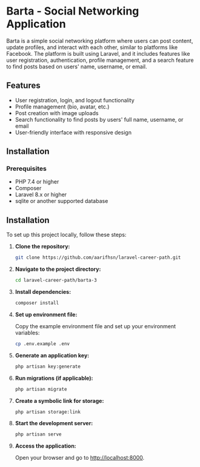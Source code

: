 # Barta - Social Networking Application

Barta is a simple social networking platform where users can post content, update profiles, and interact with each other, similar to platforms like Facebook. The platform is built using Laravel, and it includes features like user registration, authentication, profile management, and a search feature to find posts based on users' name, username, or email.

## Features

-   User registration, login, and logout functionality
-   Profile management (bio, avatar, etc.)
-   Post creation with image uploads
-   Search functionality to find posts by users' full name, username, or email
-   User-friendly interface with responsive design

## Installation

### Prerequisites

-   PHP 7.4 or higher
-   Composer
-   Laravel 8.x or higher
-   sqlite or another supported database

## Installation

To set up this project locally, follow these steps:

1. **Clone the repository:**

    ```bash
    git clone https://github.com/aarifhsn/laravel-career-path.git
    ```

2. **Navigate to the project directory:**

    ```bash
    cd laravel-career-path/barta-3
    ```

3. **Install dependencies:**

    ```bash
    composer install
    ```

4. **Set up environment file:**

    Copy the example environment file and set up your environment variables:

    ```bash
    cp .env.example .env
    ```

5. **Generate an application key:**

    ```bash
    php artisan key:generate
    ```

6. **Run migrations (if applicable):**

    ```bash
    php artisan migrate
    ```

7. **Create a symbolic link for storage:**

    ```bash
    php artisan storage:link
    ```

8. **Start the development server:**

    ```bash
    php artisan serve
    ```

9. **Access the application:**

    Open your browser and go to [http://localhost:8000](http://localhost:8000).
